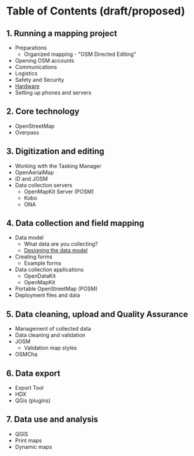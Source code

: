 # Table of Contents (draft/proposed)

## 1. Running a mapping project
* Preparations
  * Organized mapping - "OSM Directed Editing"
* Opening OSM accounts
* Communications
* Logistics
* Safety and Security
* [Hardware](1-7_Hardware.md)
* Setting up phones and servers

## 2. Core technology
* OpenStreetMap
* Overpass

## 3. Digitization and editing
* Working with the Tasking Manager
* OpenAerialMap
* iD and JOSM
* Data collection servers
  * OpenMapKit Server (POSM)
  * Kobo
  * ONA

## 4. Data collection and field mapping
* Data model
  * What data are you collecting?
  * [Designing the data model](4-1-2_Designing-The-Data-Model)
* Creating forms
  * Example forms
* Data collection applications
  * OpenDataKit
  * OpenMapKit
* Portable OpenStreetMap (POSM)
* Deployment files and data

## 5. Data cleaning, upload and Quality Assurance
* Management of collected data
* Data cleaning and validation
* JOSM
  * Validation map styles
* OSMCha

## 6. Data export
* Export Tool
* HDX
* QGis (plugins)

## 7. Data use and analysis
* QGIS
* Print maps
* Dynamic maps

